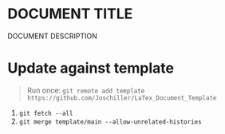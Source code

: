 # DOCUMENT TITLE

DOCUMENT DESCRIPTION

# Update against template

> Run once: `git remote add template https://github.com/Joschiller/LaTex_Document_Template`

1. `git fetch --all`
2. `git merge template/main --allow-unrelated-histories`
